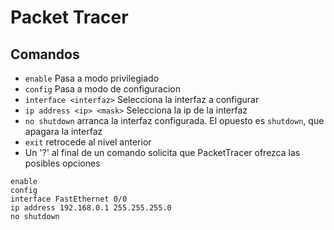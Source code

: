 # Packet Tracer
## Comandos

- `enable` Pasa a modo privilegiado
- `config` Pasa a modo de configuracion
- `interface <interfaz>` Selecciona la interfaz a configurar
- `ip address <ip> <mask>` Selecciona la ip de la interfaz
- `no shutdown` arranca la interfaz configurada. El opuesto es `shutdown`, que apagara la interfaz
- `exit` retrocede al nivel anterior
- Un '?' al final de un comando solicita que PacketTracer ofrezca las posibles opciones

```
enable
config
interface FastEthernet 0/0
ip address 192.168.0.1 255.255.255.0
no shutdown
```